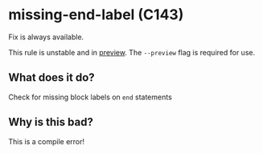 # missing-end-label (C143)
Fix is always available.

This rule is unstable and in [preview](../preview.md). The `--preview` flag is required for use.

## What does it do?
Check for missing block labels on `end` statements

## Why is this bad?
This is a compile error!
